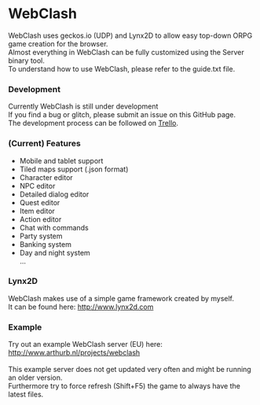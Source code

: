 # WebClash<br>
WebClash uses geckos.io (UDP) and Lynx2D to allow easy top-down ORPG game creation for the browser.<br>
Almost everything in WebClash can be fully customized using the Server binary tool.<br>
To understand how to use WebClash, please refer to the guide.txt file.

### Development<br>
Currently WebClash is still under development<br>
If you find a bug or glitch, please submit an issue on this GitHub page.<br>
The development process can be followed on [Trello](https://trello.com/b/658XHkJU/webclash).

### (Current) Features<br>
* Mobile and tablet support<br>
* Tiled maps support (.json format)<br>
* Character editor<br>
* NPC editor<br>
* Detailed dialog editor<br>
* Quest editor<br>
* Item editor<br>
* Action editor<br>
* Chat with commands<br>
* Party system<br>
* Banking system<br>
* Day and night system<br>
...<br>

### Lynx2D<br>
WebClash makes use of a simple game framework created by myself.<br>
It can be found here: http://www.lynx2d.com

### Example<br>
Try out an example WebClash server (EU) here: http://www.arthurb.nl/projects/webclash<br><br>
This example server does not get updated very often and might be running an older version.<br>
Furthermore try to force refresh (Shift+F5) the game to always have the latest files.


